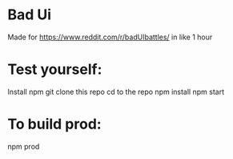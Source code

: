 # Bad Ui
Made for https://www.reddit.com/r/badUIbattles/ in like 1 hour

# Test yourself:
Install npm
git clone this repo
cd to the repo
npm install
npm start

# To build prod:
npm prod
